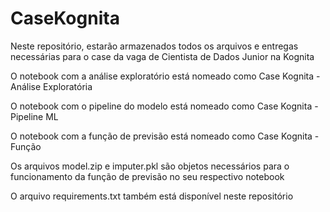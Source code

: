 # CaseKognita

Neste repositório, estarão armazenados todos os arquivos e entregas necessárias para o case da vaga de Cientista de Dados Junior na Kognita

O notebook com a análise exploratório está nomeado como Case Kognita - Análise Exploratória

O notebook com o pipeline do modelo está nomeado como Case Kognita - Pipeline ML

O notebook com a função de previsão está nomeado como Case Kognita - Função

Os arquivos model.zip e imputer.pkl são objetos necessários para o funcionamento da função de previsão no seu respectivo notebook

O arquivo requirements.txt também está disponível neste repositório
